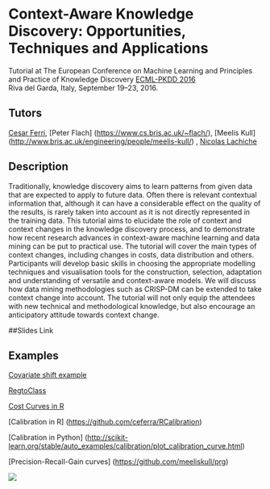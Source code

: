 # Context-Aware Knowledge Discovery: Opportunities, Techniques and Applications
Tutorial at The European Conference on Machine Learning and Principles and Practice of Knowledge Discovery [ECML-PKDD 2016](http://ecmlpkdd2016.org/)  
Riva del Garda, Italy, September 19–23, 2016. 



## Tutors 
[Cesar Ferri](http://users.dsic.upv.es/~cferri/), [Peter Flach] (https://www.cs.bris.ac.uk/~flach/), [Meelis Kull] (http://www.bris.ac.uk/engineering/people/meelis-kull/) , [Nicolas Lachiche](http://icube-sdc.unistra.fr/fr/index.php/Nicolas_Lachiche)

## Description

Traditionally, knowledge discovery aims to learn patterns from given data that are expected to apply to future data. Often there is relevant contextual information that, although it can have a considerable effect on the quality of the results, is rarely taken into account as it is not directly represented in the training data. This tutorial aims to elucidate the role of context and context changes in the knowledge discovery process, and to demonstrate how recent research advances in context-aware machine learning and data mining can be put to practical use. The tutorial will cover the main types of context changes, including changes in costs, data distribution and others. Participants will develop basic skills in choosing the appropriate modelling techniques and visualisation tools for the construction, selection, adaptation and understanding of versatile and context-aware models. We will discuss how data mining methodologies such as CRISP-DM can be extended to take context change into account. The tutorial will not only equip the attendees with new technical and methodological knowledge, but also encourage an anticipatory attitude towards context change.

##Slides
Link

## Examples
[Covariate shift example](https://github.com/ceferra/CovariateShift/blob/master/Covariate_shift.ipynb)

[RegtoClass](https://github.com/ceferra/reg2class)

[Cost Curves in R](https://github.com/ceferra/CostCurves_R_Example)

[Calibration in R] (https://github.com/ceferra/RCalibration)

[Calibration in Python] (http://scikit-learn.org/stable/auto_examples/calibration/plot_calibration_curve.html)

[Precision-Recall-Gain curves] (https://github.com/meeliskull/prg)


[<img src="http://reframe-d2k.org/thumb.php?f=Logo_reframe.jpg&width=500">](http://reframe-d2k.org/Main_Page)

